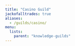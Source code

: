 ```yaml
---
title: "Casino Guild"
jackofalltrades: true
aliases:
  - /guilds/casino/
menu:
  lists:
    parent: "knowledge-guilds"
---
```

